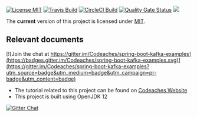 [![License MIT][MIT badge]][MIT]
[![Travis Build][Travis badge]][Travis]
[![CircleCI Build][CircleCI badge]][CircleCI]
[![Quality Gate Status][Quality Gate Status badge]][Quality Gate]
[![][Paypal Donate Img]][Paypal Donate Link]

The **current** version of this project is licensed under [MIT].

## Relevant documents

[![Join the chat at https://gitter.im/Codeaches/spring-boot-kafka-examples](https://badges.gitter.im/Codeaches/spring-boot-kafka-examples.svg)](https://gitter.im/Codeaches/spring-boot-kafka-examples?utm_source=badge&utm_medium=badge&utm_campaign=pr-badge&utm_content=badge)

- The tutorial related to this project can be found on [Codeaches Website]
- This project is built using OpenJDK 12 

[![Gitter Chat][Gitter badge]][Gitter]

[MIT badge]: https://img.shields.io/:license-MIT%202.0-blue.svg
[MIT]: https://opensource.org/licenses/mit-license.php

[Paypal Donate Img]: https://www.paypalobjects.com/en_US/i/btn/btn_donate_SM.gif
[Paypal Donate Link]: https://www.paypal.com/cgi-bin/webscr?cmd=_donations&business=FLER29DWAYJ58&currency_code=USD&source=url

[Codeaches Website]: https://codeaches.com

[Travis badge]: https://img.shields.io/travis/codeaches/spring-boot-kafka-examples/master.svg?label=Travis%20Code%20Build&style=flat
[Travis]: https://travis-ci.org/codeaches/spring-boot-kafka-examples/builds

[CircleCI badge]: https://circleci.com/gh/codeaches/spring-boot-kafka-examples.svg?style=svg
[CircleCI]: https://circleci.com/gh/codeaches/spring-boot-kafka-examples

[Quality Gate Status badge]: https://sonarcloud.io/api/project_badges/measure?project=com.codeaches%3Aspring-boot-kafka-examples&metric=alert_status
[Quality Gate]: https://sonarcloud.io/dashboard?id=com.codeaches%3Aspring-boot-kafka-examples

[Gitter badge]: https://badges.gitter.im/Codeaches/spring-boot-kafka-examples.svg
[Gitter]: https://gitter.im/Codeaches/spring-boot-kafka-examples?utm_source=badge&utm_medium=badge&utm_campaign=pr-badge&utm_content=badge
